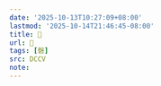 ```yaml
---
date: '2025-10-13T10:27:09+08:00'
lastmod: '2025-10-14T21:46:45-08:00'
title: 􀻛
url: 􀻛
tags: [磬]
src: DCCV
note:
---
```

